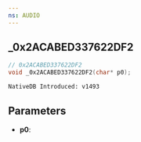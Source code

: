 ```yaml
---
ns: AUDIO
---
```

## _0x2ACABED337622DF2

```c
// 0x2ACABED337622DF2
void _0x2ACABED337622DF2(char* p0);
```

```
NativeDB Introduced: v1493
```

## Parameters
* **p0**:
